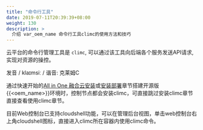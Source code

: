 ```yaml
---
title: "命令行工具"
date: 2019-07-11T20:39:39+08:00
weight: 130
description: >
  介绍 var_oem_name 命令行工具climc的使用方法和技巧
---
```


云平台的命令行管理工具是 `climc`, 可以通过该工具向后端各个服务发送API请求, 实现对资源的操控。

发音 / klaɪmsiː / 谐音: 克莱姆C

通过快速开始的[All in One 融合云安装](../../quickstart/allinone-converge/)或[安装部署](../../setup)章节搭建开源版{{<oem_name>}}环境时，控制节点都会安装climc，可直接跳过安装climc章节直接查看使用climc章节。

目前Web控制台已支持cloudshell功能，可以在管理后台视图，单击web控制台右上角cloudshell图标，直接进入climc所在容器内使用climc命令。

